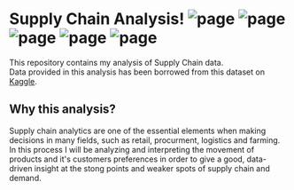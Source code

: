 # Supply Chain Analysis! ![page](https://img.shields.io/badge/Data%20Analytics-8A2BE2) ![page](https://img.shields.io/badge/Data%20Cleaning-DBC4F0) ![page](https://img.shields.io/badge/Feature%20Engineering-916DB3) ![page](https://img.shields.io/badge/Vizualization-8A2BE2) ![page](https://img.shields.io/badge/Statistics-9BE8D8)


This repository contains my analysis of Supply Chain data.  
Data provided in this analysis has been borrowed from this dataset on [Kaggle](https://www.kaggle.com/datasets/shashwatwork/dataco-smart-supply-chain-for-big-data-analysis).

## Why this analysis?
Supply chain analytics are one of the essential elements when making decisions in many fields, such as retail, procurment, logistics and farming. In this process I will be analyzing and interpreting the movement of products and it's customers preferences in order to give a good, data-driven insight at the stong points and weaker spots of supply chain and demand. 
